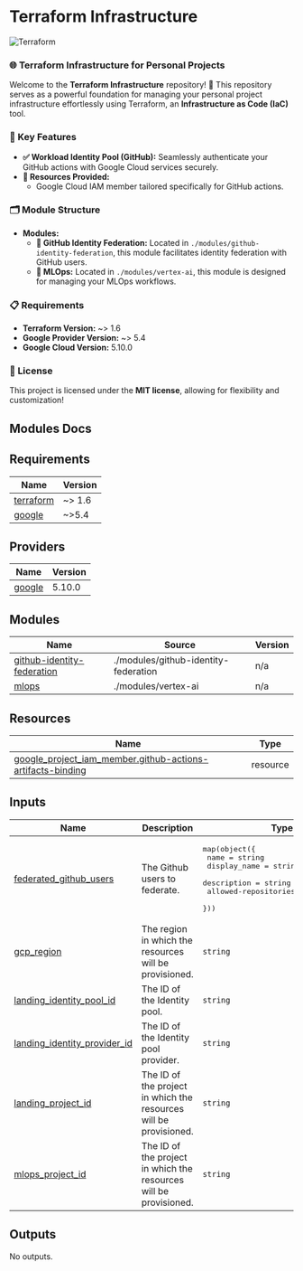 
# Terraform Infrastructure

![Terraform](https://img.shields.io/badge/terraform-%235835CC.svg?style=for-the-badge&logo=terraform&logoColor=white)


### 🌐 Terraform Infrastructure for Personal Projects

Welcome to the **Terraform Infrastructure** repository! 🚀 This repository serves as a powerful foundation for managing your personal project infrastructure effortlessly using Terraform, an **Infrastructure as Code (IaC)** tool.

### 📌 Key Features
- **✅ Workload Identity Pool (GitHub):** Seamlessly authenticate your GitHub actions with Google Cloud services securely.
- **🔧 Resources Provided:**
  - Google Cloud IAM member tailored specifically for GitHub actions.

### 🗂️ Module Structure
- **Modules:**
  - **👥 GitHub Identity Federation:** Located in `./modules/github-identity-federation`, this module facilitates identity federation with GitHub users.
  - **🤖 MLOps:** Located in `./modules/vertex-ai`, this module is designed for managing your MLOps workflows.

### 📋 Requirements
- **Terraform Version:** ~> 1.6
- **Google Provider Version:** ~> 5.4
- **Google Cloud Version:** 5.10.0

### 📝 License
This project is licensed under the **MIT license**, allowing for flexibility and customization!


## Modules Docs

<!-- BEGIN_TF_DOCS -->
## Requirements

| Name | Version |
|------|---------|
| <a name="requirement_terraform"></a> [terraform](#requirement\_terraform) | ~> 1.6 |
| <a name="requirement_google"></a> [google](#requirement\_google) | ~>5.4 |

## Providers

| Name | Version |
|------|---------|
| <a name="provider_google"></a> [google](#provider\_google) | 5.10.0 |

## Modules

| Name | Source | Version |
|------|--------|---------|
| <a name="module_github-identity-federation"></a> [github-identity-federation](#module\_github-identity-federation) | ./modules/github-identity-federation | n/a |
| <a name="module_mlops"></a> [mlops](#module\_mlops) | ./modules/vertex-ai | n/a |

## Resources

| Name | Type |
|------|------|
| [google_project_iam_member.github-actions-artifacts-binding](https://registry.terraform.io/providers/hashicorp/google/latest/docs/resources/project_iam_member) | resource |

## Inputs

| Name | Description | Type | Default | Required |
|------|-------------|------|---------|:--------:|
| <a name="input_federated_github_users"></a> [federated\_github\_users](#input\_federated\_github\_users) | The Github users to federate. | <pre>map(object({<br>    name                 = string<br>    display_name         = string<br>    description          = string<br>    allowed-repositories = list(string)<br>  }))</pre> | n/a | yes |
| <a name="input_gcp_region"></a> [gcp\_region](#input\_gcp\_region) | The region in which the resources will be provisioned. | `string` | `"us-central1"` | no |
| <a name="input_landing_identity_pool_id"></a> [landing\_identity\_pool\_id](#input\_landing\_identity\_pool\_id) | The ID of the Identity pool. | `string` | n/a | yes |
| <a name="input_landing_identity_provider_id"></a> [landing\_identity\_provider\_id](#input\_landing\_identity\_provider\_id) | The ID of the Identity pool provider. | `string` | n/a | yes |
| <a name="input_landing_project_id"></a> [landing\_project\_id](#input\_landing\_project\_id) | The ID of the project in which the resources will be provisioned. | `string` | n/a | yes |
| <a name="input_mlops_project_id"></a> [mlops\_project\_id](#input\_mlops\_project\_id) | The ID of the project in which the resources will be provisioned. | `string` | n/a | yes |

## Outputs

No outputs.
<!-- END_TF_DOCS -->

